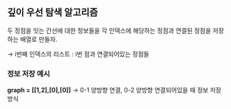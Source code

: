 ## 깊이 우선 탐색 알고리즘

두 정점을 잇는 간선에 대한 정보들을 각 인덱스에 해당하는 정점과 연결된 정점을 저장하는 배열로 만들자.

-> i번째 인덱스의 리스트 : i번 점과 연결되어있는 정점들

### 정보 저장 예시

**graph = [[1,2],[0],[0]]** -> 0-1 양방향 연결, 0-2 양방향 연결되어있을 때 정보 저장 방식
